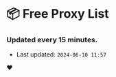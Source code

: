 # :package: Free Proxy List
### Updated every 15 minutes.

- Last updated: `2024-06-10 11:57`

:heart:
